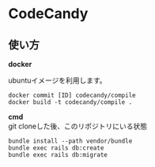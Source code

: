 # CodeCandy

## 使い方
__docker__
  
ubuntuイメージを利用します。
```
docker commit [ID] codecandy/compile
docker build -t codecandy/compile .
```

__cmd__  
git cloneした後、このリポジトリにいる状態
```
bundle install --path vendor/bundle
bundle exec rails db:create
bundle exec rails db:migrate
```
